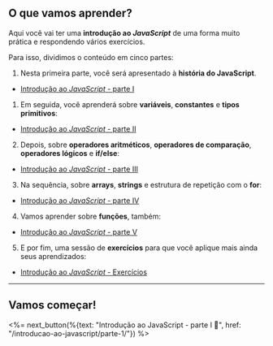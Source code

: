 ## O que vamos aprender?

Aqui você vai ter uma **introdução ao _JavaScript_** de uma forma muito prática e respondendo vários exercícios.

Para isso, dividimos o conteúdo em cinco partes:

1. Nesta primeira parte, você será apresentado à **história do JavaScript**.

  * [Introdução ao _JavaScript_ - parte I](/introducao-ao-javascript/parte-1)

1. Em seguida, você aprenderá sobre **variáveis**, **constantes** e **tipos primitivos**:

  * [Introdução ao _JavaScript_ - parte II](/introducao-ao-javascript/parte-2)

2. Depois, sobre **operadores aritméticos**, **operadores de comparação**, **operadores lógicos** e **if/else**:

  * [Introdução ao _JavaScript_ - parte III](/introducao-ao-javascript/parte-3)

3. Na sequência, sobre **arrays**, **strings** e estrutura de repetição com o **for**:

  * [Introdução ao _JavaScript_ - parte IV](/introducao-ao-javascript/parte-4)

4. Vamos aprender sobre **funções**, também:

  * [Introdução ao _JavaScript_ - parte V](/introducao-ao-javascript/parte-5)

5. E por fim, uma sessão de **exercícios** para que você aplique mais ainda seus aprendizados:

  * [Introdução ao _JavaScript_ - Exercícios](/introducao-ao-javascript/parte-6)

---

## Vamos começar!

<%= next_button(%{text: "Introdução ao JavaScript - parte I 🚀", href: "/introducao-ao-javascript/parte-1/"}) %>
